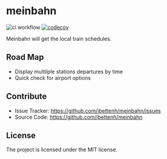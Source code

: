 # meinbahn

![ci workflow](https://github.com/jbettenh/meinbahn/actions/workflows/ci_pipeline.yml/badge.svg)
[![codecov](https://codecov.io/gh/jbettenh/meinbahn/branch/trunk/graph/badge.svg?token=IP3X3HAUAK)](https://codecov.io/gh/jbettenh/meinbahn)

Meinbahn will get the local train schedules.

## Road Map

- Display multilple stations departures by time
- Quick check for airport options

## Contribute

- Issue Tracker: https://github.com/jbettenh/meinbahn/issues
- Source Code: https://github.com/jbettenh/meinbahn

## License

The project is licensed under the MIT license.
